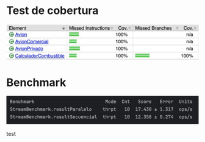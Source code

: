 # Test de cobertura
![Cobertura](img/cobertura.jpeg)

# Benchmark
![Cobertura](img/benchmark.jpeg)

test